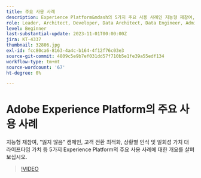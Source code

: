 ```yaml
---
title: 주요 사용 사례
description: Experience Platform&mdash의 5가지 주요 사용 사례인 지능형 재참여, 캠페인 손실 방지, 고객 전환 최적화, 상황별 인식 및 일회성 가치 대 라이프타임 값에 대한 개요를 살펴보십시오.
role: Leader, Architect, Developer, Data Architect, Data Engineer, Admin, User
level: Beginner
last-substantial-update: 2023-11-01T00:00:00Z
jira: KT-4337
thumbnail: 32806.jpg
exl-id: fcc80ca6-8163-4a4c-b164-4f12f76c03e3
source-git-commit: 4809c5e9b7ef031dd57f710b5e1fe39a55edf134
workflow-type: tm+mt
source-wordcount: '67'
ht-degree: 0%

---
```


# Adobe Experience Platform의 주요 사용 사례

지능형 재참여, &quot;잃지 않음&quot; 캠페인, 고객 전환 최적화, 상황별 인식 및 일회성 가치 대 라이프타임 가치 등 5가지 Experience Platform의 주요 사용 사례에 대한 개요를 살펴보십시오.

>[!VIDEO](https://video.tv.adobe.com/v/32806?learn=on)

